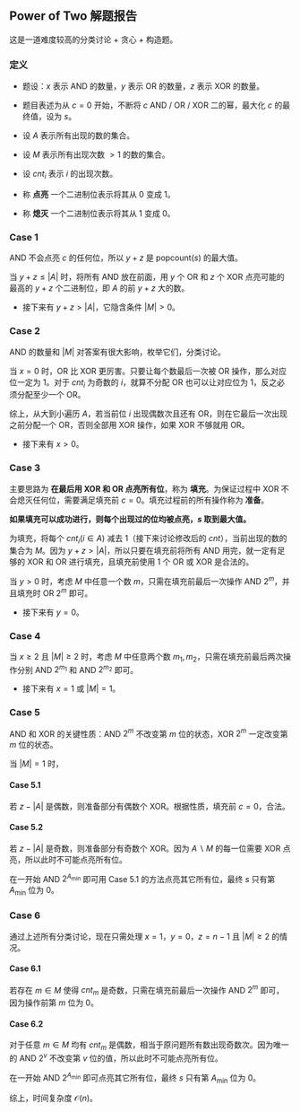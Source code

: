 ## Power of Two 解题报告

这是一道难度较高的分类讨论 + 贪心 + 构造题。

### 定义

- 题设：$x$ 表示 AND 的数量，$y$ 表示 OR 的数量，$z$ 表示 XOR 的数量。

- 题目表述为从 $c = 0$ 开始，不断将 $c$ AND / OR / XOR 二的幂，最大化 $c$ 的最终值，设为 $s$。

- 设 $A$ 表示所有出现的数的集合。
- 设 $M$ 表示所有出现次数 $> 1$ 的数的集合。
- 设 $cnt_i$ 表示 $i$ 的出现次数。

- 称 **点亮** 一个二进制位表示将其从 $0$ 变成 $1$。
- 称 **熄灭** 一个二进制位表示将其从 $1$ 变成 $0$。

### Case 1

AND 不会点亮 $c$ 的任何位，所以 $y + z$ 是 $\mathrm{popcount}(s)$ 的最大值。

当 $y + z \leq |A|$ 时，将所有 AND 放在前面，用 $y$ 个 OR 和 $z$ 个 XOR 点亮可能的最高的 $y + z$ 个二进制位，即 $A$ 的前 $y + z$ 大的数。

- 接下来有 $y + z > |A|$，它隐含条件 $|M| > 0$。

### Case 2

AND 的数量和 $|M|$ 对答案有很大影响，枚举它们，分类讨论。

当 $x = 0$ 时，OR 比 XOR 更厉害。只要让每个数最后一次被 OR 操作，那么对应位一定为 $1$。对于 $cnt_i$ 为奇数的 $i$，就算不分配 OR 也可以让对应位为 $1$，反之必须分配至少一个 OR。

综上，从大到小遍历 $A$，若当前位 $i$ 出现偶数次且还有 OR，则在它最后一次出现之前分配一个 OR，否则全部用 XOR 操作，如果 XOR 不够就用 OR。

- 接下来有 $x > 0$。

### Case 3

主要思路为 **在最后用 XOR 和 OR 点亮所有位**，称为 **填充**。为保证过程中 XOR 不会熄灭任何位，需要满足填充前 $c = 0$。填充过程前的所有操作称为 **准备**。

**如果填充可以成功进行，则每个出现过的位均被点亮，$s$ 取到最大值。**

为填充，将每个 $cnt_i(i\in A)$ 减去 $1$（接下来讨论修改后的 $cnt$），当前出现的数的集合为 $M$。因为 $y + z > |A|$，所以只要在填充前将所有 AND 用完，就一定有足够的 XOR 和 OR 进行填充，且填充前使用 $1$ 个 OR 或 XOR 是合法的。

当 $y > 0$ 时，考虑 $M$ 中任意一个数 $m$，只需在填充前最后一次操作 AND $2 ^ m$，并且填充时 OR $2 ^ m$ 即可。

- 接下来有 $y = 0$。

### Case 4

当 $x \geq 2$ 且 $|M| \geq 2$ 时，考虑 $M$ 中任意两个数 $m_1, m_2$，只需在填充前最后两次操作分别 AND $2 ^ {m_1}$ 和 AND $2 ^ {m_2}$ 即可。

- 接下来有 $x = 1$ 或 $|M| = 1$。

### Case 5

AND 和 XOR 的关键性质：AND $2 ^ m$ 不改变第 $m$ 位的状态，XOR $2 ^ m$ 一定改变第 $m$ 位的状态。

当 $|M| = 1$ 时，

#### Case 5.1

若 $z - |A|$ 是偶数，则准备部分有偶数个 XOR。根据性质，填充前 $c = 0$，合法。

#### Case 5.2

若 $z - |A|$ 是奇数，则准备部分有奇数个 XOR。因为 $A\backslash M$ 的每一位需要 XOR 点亮，所以此时不可能点亮所有位。

在一开始 AND $2 ^ {A_{\min}}$ 即可用 Case 5.1 的方法点亮其它所有位，最终 $s$ 只有第 $A_{\min}$ 位为 $0$。

### Case 6

通过上述所有分类讨论，现在只需处理 $x = 1$，$y = 0$，$z = n - 1$ 且 $|M| \geq 2$ 的情况。

#### Case 6.1

若存在 $m\in M$ 使得 $cnt_m$ 是奇数，只需在填充前最后一次操作 AND $2 ^ m$ 即可，因为操作前第 $m$ 位为 $0$。

#### Case 6.2

对于任意 $m\in M$ 均有 $cnt_m$ 是偶数，相当于原问题所有数出现奇数次。因为唯一的 AND $2 ^ v$ 不改变第 $v$ 位的值，所以此时不可能点亮所有位。

在一开始 AND $2 ^ {A_\min}$ 即可点亮其它所有位，最终 $s$ 只有第 $A_\min$ 位为 $0$。

综上，时间复杂度 $\mathcal{O}(n)$。





